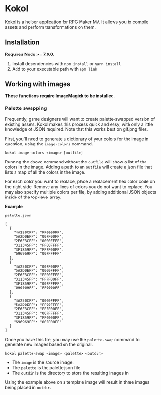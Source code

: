 # Kokol

Kokol is a helper application for RPG Maker MV.  It allows you to compile assets
and perform transformations on them.

## Installation

**Requires Node >= 7.6.0.**

1. Install dependencies with `npm install` or `yarn install`
2. Add to your executable path with `npm link`

## Working with images

**These functions require ImageMagick to be installed.**

### Palette swapping

Frequently, game designers will want to create palette-swapped version of
existing assets.  Kokol makes this process quick and easy, with only a little
knowledge of JSON required.  Note that this works best on gif/png files.

First, you'll need to generate a dictionary of your colors for the image in
question, using the `image-colors` command.

`kokol image-colors <image> [outfile]`

Running the above command without the `outfile` will show a list of the colors
in the image. Adding a path to an `outfile` will create a json file that lists
a map of all the colors in the image.



For each color you want to replace, place a replacement hex color code on the
right side. Remove any lines of colors you do not want to replace. You may also
specify multiple colors per file, by adding additional JSON objects inside of
the top-level array.

**Example**

```
palette.json

[
  {
    "4A250CFF": "FF0000FF",
    "5A2D0EFF": "00FF00FF",
    "2E6F3CFF": "0000FFFF",
    "311345FF": "FF00FFFF",
    "3F1859FF": "FFFF00FF",
    "696969FF": "00FFFFFF"
  },
  {
    "4A250CFF": "00FF00FF",
    "5A2D0EFF": "0000FFFF",
    "2E6F3CFF": "FF00FFFF",
    "311345FF": "FFFF00FF",
    "3F1859FF": "00FFFFFF",
    "696969FF": "FF0000FF"
  },
  {
    "4A250CFF": "0000FFFF",
    "5A2D0EFF": "FF00FFFF",
    "2E6F3CFF": "FFFF00FF",
    "311345FF": "00FFFFFF",
    "3F1859FF": "FF0000FF",
    "696969FF": "00FF00FF"
  }
]
```

Once you have this file, you may use the `palette-swap` command to generate new
images based on the original.

`kokol palette-swap <image> <palette> <outdir>`

* The `image` is the source image.
* The `palette` is the palette json file.
* The `outdir` is the directory to store the resulting images in.

Using the example above on a template image will result in three images being
placed in `outdir`.